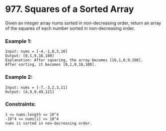 # 977. Squares of a Sorted Array

Given an integer array nums sorted in non-decreasing order, return an array of the squares of each number sorted in non-decreasing order.

 

### Example 1:
```
Input: nums = [-4,-1,0,3,10]
Output: [0,1,9,16,100]
Explanation: After squaring, the array becomes [16,1,0,9,100].
After sorting, it becomes [0,1,9,16,100].
```
### Example 2:
```
Input: nums = [-7,-3,2,3,11]
Output: [4,9,9,49,121]
```
 

### Constraints:
```
1 <= nums.length <= 10^4
-10^4 <= nums[i] <= 10^4
nums is sorted in non-decreasing order.
```
